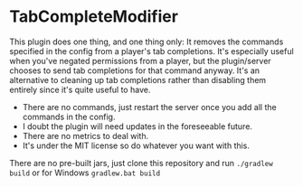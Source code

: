 # TabCompleteModifier

This plugin does one thing, and one thing only: It removes the commands specified in the config from a player's tab
completions. It's especially useful when you've negated permissions from a player, but the plugin/server chooses to send
tab completions for that command anyway. It's an alternative to cleaning up tab completions rather than disabling them
entirely since it's quite useful to have.

- There are no commands, just restart the server once you add all the commands in the config.
- I doubt the plugin will need updates in the foreseeable future.
- There are no metrics to deal with.
- It's under the MIT license so do whatever you want with this.

There are no pre-built jars, just clone this repository and run `./gradlew build` or for Windows `gradlew.bat build`